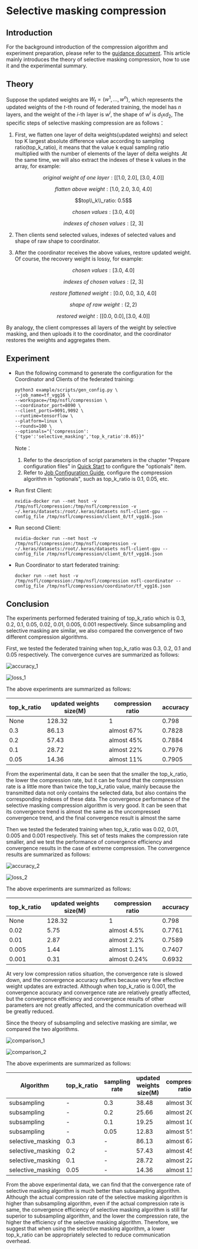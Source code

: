 # Selective masking compression



## Introduction

For the background introduction of the compression algorithm and experiment preparation, please refer to the [guidance document](../README.md). This article mainly introduces the theory of selective masking compression, how to use it and the experimental summary.



## Theory

Suppose the updated weights are $W_t=(w^1,..., w^n)$, which represents the updated weights of  the $t$-th round of federated training, the model has $n$ layers, and the weight of the $i$-th layer is $w^i$, the shape of $w^i$ is $d_1$x$d_2$, The specific steps of selective masking compression are as follows：

1. First,  we flatten one layer of delta weights(updated weights) and select top K largest absolute difference value according to sampling ratio(top_k_ratio), it means that the value k equal sampling ratio multiplied with the number of elements of the layer of delta weights .At the same time, we will also extract the indexes of these k values in the array, for example:

   $$original\ weight\ of\ one\ layer: [[1.0,\ 2.0],\ [3.0,\ 4.0]]$$

   $$flatten\ above\ weight: [1.0,\ 2.0,\ 3.0,\ 4.0]$$

   $$top\\_k\\_ratio: 0.5$$

   $$chosen\ values: [3.0,\ 4.0]$$

   $$indexes\ of\ chosen\ values: [2,\ 3]$$

2. Then clients send selected values, indexes of selected values and shape of raw shape to coordinator.

3. After the coordinator receives the above values, restore updated weight. Of course, the recovery weight is lossy, for example:

   $$chosen\ values: [3.0,\ 4.0]$$

   $$indexes\ of\ chosen\ values: [2,\ 3]$$

   $$restore\ flattened\ weight: [0.0,\ 0.0,\ 3.0,\ 4.0]$$

   $$shape\ of\ raw\ weight: (2, 2)$$

   $$restored\ weight: [[0.0,\ 0.0], [3.0,\ 4.0]]$$

By analogy, the client compresses all layers of the weight by selective masking, and then uploads it to the coordinator, and the coordinator restores the weights and aggregates them.



## Experiment

- Run the following command to generate the configuration for the Coordinator and Clients of the federated training:

  ```shell
  python3 example/scripts/gen_config.py \
  --job_name=tf_vgg16 \
  --workspace=/tmp/nsfl/compression \
  --coordinator_port=8090 \
  --client_ports=9091,9092 \
  --runtime=tensorflow \
  --platform=linux \
  --rounds=100 \
  --optionals="{'compression':{'type':'selective_masking','top_k_ratio':0.05}}"
  ```

  Note：

  1. Refer to the description of script parameters in the chapter "Prepare configuration files" in [Quick Start](../../../docs/quick_start.md) to configure the "optionals" item.
  2. Refer to [Job Configuration Guide](../../../docs/apis.md), configure the compression algorithm in "optionals", such as top_k_ratio is 0.1, 0.05, etc.

- Run first Client:

  ```shell
  nvidia-docker run --net host -v /tmp/nsfl/compression:/tmp/nsfl/compression -v ~/.keras/datasets:/root/.keras/datasets nsfl-client-gpu --config_file /tmp/nsfl/compression/client_0/tf_vgg16.json
  ```



- Run second Client:

  ```shell
  nvidia-docker run --net host -v /tmp/nsfl/compression:/tmp/nsfl/compression -v ~/.keras/datasets:/root/.keras/datasets nsfl-client-gpu --config_file /tmp/nsfl/compression/client_0/tf_vgg16.json
  ```



- Run Coordinator to start federated training:

  ```
  docker run --net host -v /tmp/nsfl/compression:/tmp/nsfl/compression nsfl-coordinator --config_file /tmp/nsfl/compression/coordinator/tf_vgg16.json
  ```



## Conclusion

The experiments performed federated training of top_k_ratio which is 0.3, 0.2, 0.1, 0.05, 0.02, 0.01, 0.005, 0.001 respectively. Since subsampling and selective masking are similar, we also compared the convergence of two different compression algorithms. 

First, we tested the federated training when top_k_ratio was 0.3, 0.2, 0.1 and 0.05 respectively. The convergence curves are summarized as follows:

![accuracy_1](./images/accuracy_1.png)



![loss_1](./images/loss_1.png)



The above experiments are summarized as follows:

| top_k_ratio | updated weights size(M) | compression ratio | accuracy |
| ----------- | ----------------------- | ----------------- | -------- |
| None        | 128.32                  | 1                 | 0.798    |
| 0.3         | 86.13                   | almost 67%        | 0.7828   |
| 0.2         | 57.43                   | almost 45%        | 0.7884   |
| 0.1         | 28.72                   | almost 22%        | 0.7976   |
| 0.05        | 14.36                   | almost 11%        | 0.7905   |



From the experimental data, it can be seen that the smaller the top_k_ratio, the lower the compression rate, but it can be found that the compression rate is a little more than twice the top_k_ratio value, mainly because the transmitted data not only contains the selected data, but also contains the corresponding indexes of these data. The convergence performance of the selective masking compression algorithm is very good. It can be seen that its convergence trend is almost the same as the uncompressed convergence trend, and the final convergence result is almost the same

Then we tested the federated training when top_k_ratio was 0.02, 0.01, 0.005 and 0.001 respectively. This set of tests makes the compression rate smaller, and we test the performance of convergence efficiency and convergence results in the case of extreme compression. The convergence results are summarized as follows:

![accuracy_2](./images/accuracy_2.png)



![loss_2](./images/loss_2.png)



The above experiments are summarized as follows:

| top_k_ratio | updated weights size(M) | compression ratio | accuracy |
| ----------- | ----------------------- | ----------------- | -------- |
| None        | 128.32                  | 1                 | 0.798    |
| 0.02        | 5.75                    | almost 4.5%       | 0.7761   |
| 0.01        | 2.87                    | almost 2.2%       | 0.7589   |
| 0.005       | 1.44                    | almost 1.1%       | 0.7407   |
| 0.001       | 0.31                    | almost 0.24%      | 0.6932   |

At very low compression ratios situation, the convergence rate is slowed down, and the convergence accuracy suffers because very few effective weight updates are extracted. Although when top_k_ratio is 0.001, the convergence accuracy and convergence rate are relatively greatly affected, but the convergence efficiency and convergence results of other parameters are not greatly affected, and the communication overhead will be greatly reduced.



Since the theory of subsampling and selective masking are similar, we compared the two algorithms.

![comparison_1](./images/comparison_1.png)



![comparison_2](./images/comparison_2.png)

The above experiments are summarized as follows:

| Algorithm         | top_k_ratio | sampling rate | updated weights size(M) | compression ratio | round | accuracy |
| ----------------- | ----------- | ------------- | ----------------------- | ----------------- | ----- | -------- |
| subsampling       | -           | 0.3           | 38.48                   | almost 30%        | 100   | 0.806    |
| subsampling       | -           | 0.2           | 25.66                   | almost 20%        | 100   | 0.7974   |
| subsampling       | -           | 0.1           | 19.25                   | almost 10%        | 100   | 0.7755   |
| subsampling       | -           | 0.05          | 12.83                   | almost 5%         | 200   | 0.7841   |
| selective_masking | 0.3         | -             | 86.13                   | almost 67%        | 100   | 0.7828   |
| selective_masking | 0.2         | -             | 57.43                   | almost 45%        | 100   | 0.7884   |
| selective_masking | 0.1         | -             | 28.72                   | almost 22%        | 100   | 0.7976   |
| selective_masking | 0.05        | -             | 14.36                   | almost 11%        | 100   | 0.7905   |

From the above experimental data, we can find that the convergence rate of selective masking algorithm is much better than subsampling algorithm. Although the actual compression rate of the selective masking algorithm is higher than subsampling algorithm, even if the actual compression rate is same, the convergence efficiency of selective masking algorithm  is still far superior to subsampling algorithm, and the lower the compression rate, the higher the efficiency of the selective masking algorithm. Therefore, we suggest that when using the selective masking algorithm, a lower top_k_ratio can be appropriately selected to reduce communication overhead.

